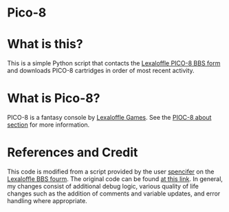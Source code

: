 # Pico-8

What is this?
=============
This is a simple Python script that contacts the [Lexaloffle PICO-8 BBS form](https://www.lexaloffle.com/bbs/?cat=7) and downloads PICO-8 cartridges in order of most recent activity.

What is Pico-8?
===============
PICO-8 is a fantasy console by [Lexaloffle Games](https://pico-8.fandom.com/wiki/LexaloffleGames). See the [PIOC-8 about section](https://www.lexaloffle.com/pico-8.php#m) for more information.

References and Credit
=====================
This code is modified from a script provided by the user [spencifer](https://www.lexaloffle.com/bbs/?uid=25752) on the [Lexaloffle BBS fourm](https://www.lexaloffle.com/bbs/).
The original code can be found [at this link](https://www.lexaloffle.com/bbs/?pid=97518#p).
In general, my changes consist of additional debug logic, various quality of life changes such as the addition of comments and variable updates, and error handling where appropriate.
